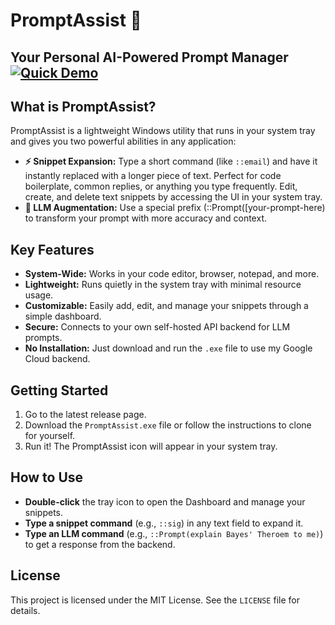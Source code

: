 # PromptAssist 🚀

**Your Personal AI-Powered Prompt Manager**
[![Quick Demo](https://img.youtube.com/vi/oFcH-L0bwaI/maxresdefault.jpg)](https://youtu.be/oFcH-L0bwaI)
---

## What is PromptAssist?

PromptAssist is a lightweight Windows utility that runs in your system tray and gives you two powerful abilities in any application:

-   **⚡ Snippet Expansion:** Type a short command (like `::email`) and have it instantly replaced with a longer piece of text. Perfect for code boilerplate, common replies, or anything you type frequently. Edit, create, and delete text snippets by accessing the UI in your system tray.
-   **🧠 LLM Augmentation:** Use a special prefix (::Prompt([your-prompt-here) to transform your prompt with more accuracy and context.

## Key Features

-   **System-Wide:** Works in your code editor, browser, notepad, and more.
-   **Lightweight:** Runs quietly in the system tray with minimal resource usage.
-   **Customizable:** Easily add, edit, and manage your snippets through a simple dashboard.
-   **Secure:** Connects to your own self-hosted API backend for LLM prompts.
-   **No Installation:** Just download and run the `.exe` file to use my Google Cloud backend.

## Getting Started

1.  Go to the latest release page.
2.  Download the `PromptAssist.exe` file or follow the instructions to clone for yourself.
3.  Run it! The PromptAssist icon will appear in your system tray.

## How to Use

-   **Double-click** the tray icon to open the Dashboard and manage your snippets.
-   **Type a snippet command** (e.g., `::sig`) in any text field to expand it.
-   **Type an LLM command** (e.g., `::Prompt(explain Bayes' Theroem to me)`) to get a response from the backend.

## License

This project is licensed under the MIT License. See the `LICENSE` file for details.
